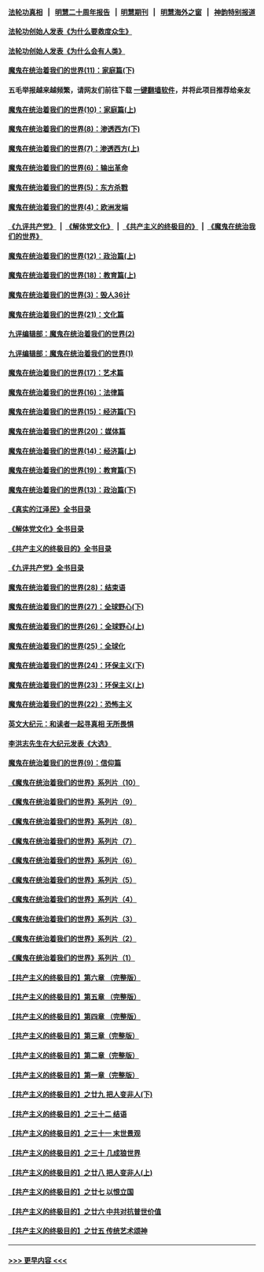 #### [法轮功真相](https://github.com/gfw-breaker/truth/blob/master/README.md?t=0) &nbsp;&nbsp;|&nbsp;&nbsp; [明慧二十周年报告](https://github.com/gfw-breaker/mh-reports/blob/master/README.md?t=0) &nbsp;&nbsp;|&nbsp;&nbsp;[明慧期刊](https://github.com/gfw-breaker/mh-qikan) &nbsp;&nbsp;|&nbsp;&nbsp; [明慧海外之窗](https://github.com/gfw-breaker/mh-news/blob/master/README.md?t=0) &nbsp;&nbsp;|&nbsp;&nbsp; [神韵特别报道](https://github.com/gfw-breaker/mh-news/blob/master/shenyun.md?t=0)
#### [法轮功创始人发表《为什么要救度众生》](../pages/nsc422/n13975246.md?t=06021243) 
#### [法轮功创始人发表《为什么会有人类》](../pages/nsc422/n13912117.md?t=06021243) 
#### [魔鬼在统治着我们的世界(11)：家庭篇(下)](../pages/nsc422/n10440961.md?t=06021243) 
#### 五毛举报越来越频繁，请网友们前往下载 [一键翻墙软件](https://github.com/gfw-breaker/ssr-accounts)，并将此项目推荐给亲友
#### [魔鬼在统治着我们的世界(10)：家庭篇(上)](../pages/nsc422/n10435448.md?t=06021243) 
#### [魔鬼在统治着我们的世界(8)：渗透西方(下)](../pages/nsc422/n10429603.md?t=06021243) 
#### [魔鬼在统治着我们的世界(7)：渗透西方(上)](../pages/nsc422/n10426013.md?t=06021243) 
#### [魔鬼在统治着我们的世界(6)：输出革命](../pages/nsc422/n10421536.md?t=06021243) 
#### [魔鬼在统治着我们的世界(5)：东方杀戮](../pages/nsc422/n10417707.md?t=06021243) 
#### [魔鬼在统治着我们的世界(4)：欧洲发端](../pages/nsc422/n10414890.md?t=06021243) 
#### [《九评共产党》](https://github.com/begood0513/9ping.md/blob/master/README.md) &nbsp;|&nbsp; [《解体党文化》](../../../../jtdwh.md/blob/master/README.md)  &nbsp;|&nbsp; [《共产主义的终极目的》](../../../../gczydzjmd.md/blob/master/README.md) &nbsp;|&nbsp; [《魔鬼在统治我们的世界》](../../../../mgztzwmdsj.md/blob/master/README.md) 
#### [魔鬼在统治着我们的世界(12)：政治篇(上)](../pages/nsc422/n10444576.md?t=06021243) 
#### [魔鬼在统治着我们的世界(18)：教育篇(上)](../pages/nsc422/n10526970.md?t=06021243) 
#### [魔鬼在统治着我们的世界(3)：毁人36计](../pages/nsc422/n10411583.md?t=06021243) 
#### [魔鬼在统治着我们的世界(21)：文化篇](../pages/nsc422/n10597706.md?t=06021243) 
#### [九评编辑部：魔鬼在统治着我们的世界(2)](../pages/nsc422/n10410036.md?t=06021243) 
#### [九评编辑部：魔鬼在统治着我们的世界(1)](../pages/nsc422/n10406825.md?t=06021243) 
#### [魔鬼在统治着我们的世界(17)：艺术篇](../pages/nsc422/n10499093.md?t=06021243) 
#### [魔鬼在统治着我们的世界(16)：法律篇](../pages/nsc422/n10485969.md?t=06021243) 
#### [魔鬼在统治着我们的世界(15)：经济篇(下)](../pages/nsc422/n10469975.md?t=06021243) 
#### [魔鬼在统治着我们的世界(20)：媒体篇](../pages/nsc422/n10586579.md?t=06021243) 
#### [魔鬼在统治着我们的世界(14)：经济篇(上)](../pages/nsc422/n10457370.md?t=06021243) 
#### [魔鬼在统治着我们的世界(19)：教育篇(下)](../pages/nsc422/n10564808.md?t=06021243) 
#### [魔鬼在统治着我们的世界(13)：政治篇(下)](../pages/nsc422/n10448270.md?t=06021243) 
#### [《真实的江泽民》全书目录](../pages/nsc422/n13721399.md?t=06021243) 
#### [《解体党文化》全书目录](../pages/nsc422/n13721157.md?t=06021243) 
#### [《共产主义的终极目的》全书目录](../pages/nsc422/n13721048.md?t=06021243) 
#### [《九评共产党》全书目录](../pages/nsc422/n13708085.md?t=06021243) 
#### [魔鬼在统治着我们的世界(28)：结束语](../pages/nsc422/n10936246.md?t=06021243) 
#### [魔鬼在统治着我们的世界(27)：全球野心(下)](../pages/nsc422/n10928319.md?t=06021243) 
#### [魔鬼在统治着我们的世界(26)：全球野心(上)](../pages/nsc422/n10900318.md?t=06021243) 
#### [魔鬼在统治着我们的世界(25)：全球化](../pages/nsc422/n10788205.md?t=06021243) 
#### [魔鬼在统治着我们的世界(24)：环保主义(下)](../pages/nsc422/n10695307.md?t=06021243) 
#### [魔鬼在统治着我们的世界(23)：环保主义(上)](../pages/nsc422/n10688613.md?t=06021243) 
#### [魔鬼在统治着我们的世界(22)：恐怖主义](../pages/nsc422/n10614727.md?t=06021243) 
#### [英文大纪元：和读者一起寻真相 无所畏惧](../pages/nsc422/n12542027.md?t=06021243) 
#### [李洪志先生在大纪元发表《大选》](../pages/nsc422/n12534746.md?t=06021243) 
#### [魔鬼在统治着我们的世界(9)：信仰篇](../pages/nsc422/n10432159.md?t=06021243) 
#### [《魔鬼在统治着我们的世界》系列片（10）](../pages/nsc422/n12292670.md?t=06021243) 
#### [《魔鬼在统治着我们的世界》系列片（9）](../pages/nsc422/n12290859.md?t=06021243) 
#### [《魔鬼在统治着我们的世界》系列片（8）](../pages/nsc422/n12287445.md?t=06021243) 
#### [《魔鬼在统治着我们的世界》系列片（7）](../pages/nsc422/n12283425.md?t=06021243) 
#### [《魔鬼在统治着我们的世界》系列片（6）](../pages/nsc422/n12282314.md?t=06021243) 
#### [《魔鬼在统治着我们的世界》系列片（5）](../pages/nsc422/n12281419.md?t=06021243) 
#### [《魔鬼在统治着我们的世界》系列片（4）](../pages/nsc422/n12274024.md?t=06021243) 
#### [《魔鬼在统治着我们的世界》系列片（3）](../pages/nsc422/n12271322.md?t=06021243) 
#### [《魔鬼在统治着我们的世界》系列片（2）](../pages/nsc422/n12269049.md?t=06021243) 
#### [《魔鬼在统治着我们的世界》系列片（1）](../pages/nsc422/n12267575.md?t=06021243) 
#### [【共产主义的终极目的】第六章 （完整版）](../pages/nsc422/n11428913.md?t=06021243) 
#### [【共产主义的终极目的】第五章 （完整版）](../pages/nsc422/n11428912.md?t=06021243) 
#### [【共产主义的终极目的】第四章 （完整版）](../pages/nsc422/n11428907.md?t=06021243) 
#### [【共产主义的终极目的】第三章（完整版）](../pages/nsc422/n11428848.md?t=06021243) 
#### [【共产主义的终极目的】第二章（完整版）](../pages/nsc422/n11428831.md?t=06021243) 
#### [【共产主义的终极目的】第一章（完整版）](../pages/nsc422/n11417651.md?t=06021243) 
#### [【共产主义的终极目的】之廿九 把人变非人(下)](../pages/nsc422/n11344140.md?t=06021243) 
#### [【共产主义的终极目的】之三十二 结语](../pages/nsc422/n11360535.md?t=06021243) 
#### [【共产主义的终极目的】之三十一 末世景观](../pages/nsc422/n11351129.md?t=06021243) 
#### [【共产主义的终极目的】之三十 几成狼世界](../pages/nsc422/n11348280.md?t=06021243) 
#### [【共产主义的终极目的】之廿八 把人变非人(上)](../pages/nsc422/n11340492.md?t=06021243) 
#### [【共产主义的终极目的】之廿七 以恨立国](../pages/nsc422/n11336944.md?t=06021243) 
#### [【共产主义的终极目的】之廿六 中共对抗普世价值](../pages/nsc422/n11324785.md?t=06021243) 
#### [【共产主义的终极目的】之廿五 传统艺术颂神](../pages/nsc422/n11296396.md?t=06021243) 

----
#### [ >>> 更早内容 <<< ](../indexes/nsc422-earlier.md)
